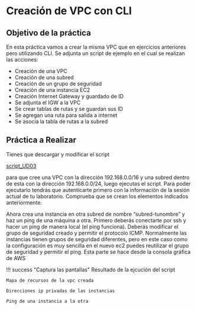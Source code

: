 # Creación de VPC con CLI

## Objetivo de la práctica

En esta práctica vamos a crear la misma VPC que en ejercicios anteriores pero utilizando CLI. Se adjunta un script de ejemplo en el cual se realizan las acciones:

* Creación de una VPC
* Creación de una subred
* Creación de un grupo de seguridad
* Creación de una instancia EC2
* Creación Internet Gateway y guardado de ID
* Se adjunta el IGW a la VPC
* Se crear tablas de rutas y se guardan sus ID
* Se agregan una ruta para salida a internet
* Se asocia la tabla de rutas a la subred


## Práctica a Realizar

Tienes que descargar y modificar el script

[script_UD03](::/script_UD03)

para que cree una VPC con la dirección 192.168.0.0/16 y una subred dentro de esta con la dirección 192.168.0.0/24, luego ejecutas el script. Para poder ejecutarlo tendrás que autenticarte primero con la información
de la sesión actual de tu laboratorio. Comprueba que se crean los elementos indicados anteriormente.

Ahora crea una instancia en otra subred de nombre “subred-tunombre” y haz un ping de una máquina a otra.
Primero deberás conectarte por ssh y hacer un ping de manera local (el ping funciona).
Deberás modificar el grupo de seguridad creado y permitir el protocolo ICMP. Normalmente las instancias tienen grupos de seguridad diferentes, pero en este caso como la configuración es muy sencilla en el nuevo ec2 puedes reutilizar el grupo de seguridad y permitir el ping.
Esta parte se hace desde la consola gráfica de AWS

!!! success "Captura las pantallas"
    Resultado de la ejcución del script

    Mapa de recursos de la vpc creada

    Direcciones ip privadas de las instancias

    Ping de una instancia a la otra
